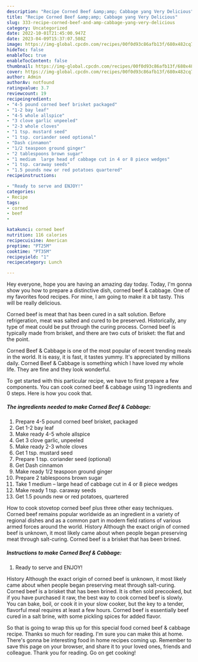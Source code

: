 ```yaml
---
description: "Recipe Corned Beef &amp;amp; Cabbage yang Very Delicious"
title: "Recipe Corned Beef &amp;amp; Cabbage yang Very Delicious"
slug: 333-recipe-corned-beef-and-amp-cabbage-yang-very-delicious
category: Uncategorized
date: 2022-10-01T21:45:00.947Z
date: 2023-04-09T15:37:07.508Z
image: https://img-global.cpcdn.com/recipes/00f0d93c86afb13f/680x482cq70/corned-beef-cabbage-recipe-main-photo.jpg
hideToc: false
enableToc: true
enableTocContent: false
thumbnail: https://img-global.cpcdn.com/recipes/00f0d93c86afb13f/680x482cq70/corned-beef-cabbage-recipe-main-photo.jpg
cover: https://img-global.cpcdn.com/recipes/00f0d93c86afb13f/680x482cq70/corned-beef-cabbage-recipe-main-photo.jpg
author: Admin
authorAv: notfound
ratingvalue: 3.7
reviewcount: 19
recipeingredient:
- "4-5 pound corned beef brisket packaged"
- "1-2 bay leaf"
- "4-5 whole allspice"
- "3 clove garlic unpeeled"
- "2-3 whole cloves"
- "1 tsp. mustard seed"
- "1 tsp. coriander seed optional"
- "Dash cinnamon"
- "1/2 teaspoon ground ginger"
- "2 tablespoons brown sugar"
- "1 medium  large head of cabbage cut in 4 or 8 piece wedges"
- "1 tsp. caraway seeds"
- "1.5 pounds new or red potatoes quartered"
recipeinstructions:

- "Ready to serve and ENJOY!"
categories:
- Recipe
tags:
- corned
- beef
- 

katakunci: corned beef  
nutrition: 116 calories
recipecuisine: American
preptime: "PT25M"
cooktime: "PT35M"
recipeyield: "1"
recipecategory: Lunch

---
```



Hey everyone, hope you are having an amazing day today. Today, I'm gonna show you how to prepare a distinctive dish, corned beef &amp; cabbage. One of my favorites food recipes. For mine, I am going to make it a bit tasty. This will be really delicious.

Corned beef is meat that has been cured in a salt solution. Before refrigeration, meat was salted and cured to be preserved. Historically, any type of meat could be put through the curing process. Corned beef is typically made from brisket, and there are two cuts of brisket: the flat and the point.

Corned Beef &amp; Cabbage is one of the most popular of recent trending meals in the world. It is easy, it is fast, it tastes yummy. It's appreciated by millions daily. Corned Beef &amp; Cabbage is something which I have loved my whole life. They are fine and they look wonderful.


To get started with this particular recipe, we have to first prepare a few components. You can cook corned beef &amp; cabbage using 13 ingredients and 0 steps. Here is how you cook that.

<!--inarticleads1-->

##### The ingredients needed to make Corned Beef &amp; Cabbage:

1. Prepare 4-5 pound corned beef brisket, packaged
1. Get 1-2 bay leaf
1. Make ready 4-5 whole allspice
1. Get 3 clove garlic, unpeeled
1. Make ready 2-3 whole cloves
1. Get 1 tsp. mustard seed
1. Prepare 1 tsp. coriander seed (optional)
1. Get Dash cinnamon
1. Make ready 1/2 teaspoon ground ginger
1. Prepare 2 tablespoons brown sugar
1. Take 1 medium – large head of cabbage cut in 4 or 8 piece wedges
1. Make ready 1 tsp. caraway seeds
1. Get 1.5 pounds new or red potatoes, quartered


How to cook stovetop corned beef plus three other easy techniques. Corned beef remains popular worldwide as an ingredient in a variety of regional dishes and as a common part in modern field rations of various armed forces around the world. History Although the exact origin of corned beef is unknown, it most likely came about when people began preserving meat through salt-curing. Corned beef is a brisket that has been brined. 

<!--inarticleads2-->

##### Instructions to make Corned Beef &amp; Cabbage:


1. Ready to serve and ENJOY!

History Although the exact origin of corned beef is unknown, it most likely came about when people began preserving meat through salt-curing. Corned beef is a brisket that has been brined. It is often sold precooked, but if you have purchased it raw, the best way to cook corned beef is slowly. You can bake, boil, or cook it in your slow cooker, but the key to a tender, flavorful meal requires at least a few hours. Corned beef is essentially beef cured in a salt brine, with some pickling spices for added flavor. 

So that is going to wrap this up for this special food corned beef &amp; cabbage recipe. Thanks so much for reading. I'm sure you can make this at home. There's gonna be interesting food in home recipes coming up. Remember to save this page on your browser, and share it to your loved ones, friends and colleague. Thank you for reading. Go on get cooking!
